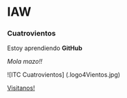 # IAW
### Cuatrovientos


Estoy aprendiendo **GitHub**

_Mola mazo!!_

![ITC Cuatrovientos] (.logo4Vientos.jpg)

[Visitanos!](http://www.cuatrovientos.org)

